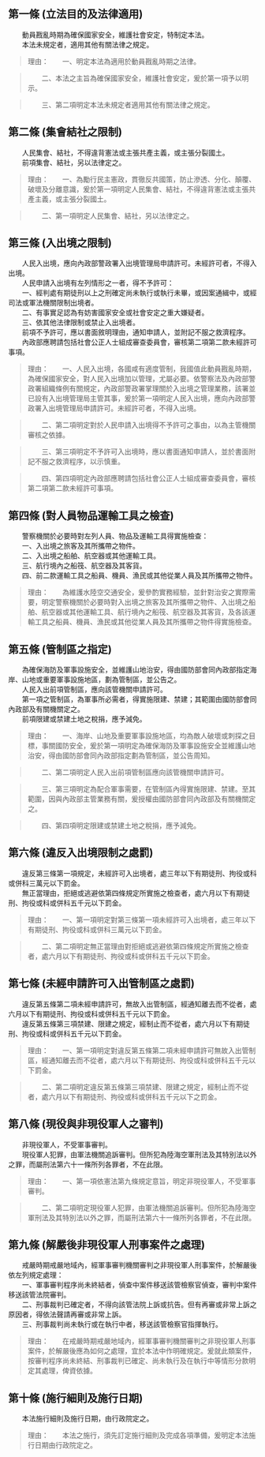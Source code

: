 第一條 (立法目的及法律適用)
---------------------------
　　動員戡亂時期為確保國家安全，維護社會安定，特制定本法。  
　　本法未規定者，適用其他有關法律之規定。  
> 理由：　　一、明定本法為適用於動員戡亂時期之法律。

> 　　二、本法之主旨為確保國家安全，維護社會安定，爰於第一項予以明示。

> 　　三、第二項明定本法未規定者適用其他有關法律之規定。



第二條 (集會結社之限制)
-----------------------
　　人民集會、結社，不得違背憲法或主張共產主義，或主張分裂國土。  
　　前項集會、結社，另以法律定之。  
> 理由：　　一、為勵行民主憲政，貫徹反共國策，防止滲透、分化、顛覆、破壞及分離意識，爰於第一項明定人民集會、結社，不得違背憲法或主張共產主義，或主張分裂國土。

> 　　二、第一項明定人民集會、結社，另以法律定之。



第三條 (入出境之限制)
---------------------
　　人民入出境，應向內政部警政署入出境管理局申請許可。未經許可者，不得入出境。  
　　人民申請入出境有左列情形之一者，得不予許可：  
　　一、經判處有期徒刑以上之刑確定尚未執行或執行未畢，或因案通緝中，或經司法或軍法機關限制出境者。  
　　二、有事實足認為有妨害國家安全或社會安定之重大嫌疑者。  
　　三、依其他法律限制或禁止入出境者。  
　　前項不予許可，應以書面敘明理由，通知申請人，並附記不服之救濟程序。  
　　內政部應聘請包括社會公正人士組成審查委員會，審核第二項第二款未經許可事項。  
> 理由：　　一、人民入出境，各國咸有適度管制，我國值此動員戡亂時期，為確保國家安全，對人民入出境加以管理，尤屬必要。依警察法及內政部警政署組織條例有關規定，內政部警政署掌理關於入出境之管理業務，該署並已設有入出境管理局主管其事，爰於第一項明定人民入出境，應向內政部警政署入出境管理局申請許可。未經許可者，不得入出境。

> 　　二、第二項明定對於人民申請入出境得不予許可之事由，以為主管機關審核之依據。

> 　　三、第三項明定不予許可入出境時，應以書面通知申請人，並於書面附記不服之救濟程序，以示慎重。

> 　　四、第四項明定內政部應聘請包括社會公正人士組成審查委員會，審核第二項第二款未經許可事項。



第四條 (對人員物品運輸工具之檢查)
---------------------------------
　　警察機關於必要時對左列人員、物品及運輸工具得實施檢查：  
　　一、入出境之旅客及其所攜帶之物件。  
　　二、入出境之船舶、航空器或其他運輸工具。  
　　三、航行境內之船筏、航空器及其客貨。  
　　四、前二款運輸工具之船員、機員、漁民或其他從業人員及其所攜帶之物件。  
> 理由：　　為維護水陸空交通安全，爰參酌實務經驗，並針對治安之實際需要，明定警察機關於必要時對入出境之旅客及其所攜帶之物件、入出境之船舶、航空器或其他運輸工具、航行境內之船筏、航空器及其客貨，及各該運輸工具之船員、機員、漁民或其他從業人員及其所攜帶之物件得實施檢查。



第五條 (管制區之指定)
---------------------
　　為確保海防及軍事設施安全，並維護山地治安，得由國防部會同內政部指定海岸、山地或重要軍事設施地區，劃為管制區，並公告之。  
　　人民入出前項管制區，應向該管機關申請許可。  
　　第一項之管制區，為軍事所必需者，得實施限建、禁建；其範圍由國防部會同內政部及有關機關定之。  
　　前項限建或禁建土地之稅捐，應予減免。  
> 理由：　　一、海岸、山地及重要軍事設施地區，均為敵人破壞或刺探之目標，事關國防安全，爰於第一項明定為確保海防及軍事設施安全並維護山地治安，得由國防部會同內政部指定劃為管制區，並公告周知。

> 　　二、第二項明定人民入出前項管制區應向該管機關申請許可。

> 　　三、第三項明定為配合軍事需要，在管制區內得實施限建、禁建。至其範圍，因與內政部主管業務有關，爰授權由國防部會同內政部及有關機關定之。

> 　　四、第四項明定限建或禁建土地之稅捐，應予減免。



第六條 (違反入出境限制之處罰)
-----------------------------
　　違反第三條第一項規定，未經許可入出境者，處三年以下有期徒刑、拘役或科或併科三萬元以下罰金。  
　　無正當理由，拒絕或逃避依第四條規定所實施之檢查者，處六月以下有期徒刑、拘役或科或併科五千元以下罰金。  
> 理由：　　一、第一項明定對第三條第一項未經許可入出境者，處三年以下有期徒刑、拘役或科或併科三萬元以下罰金。

> 　　二、第二項明定無正當理由對拒絕或逃避依第四條規定所實施之檢查者，處六月以下有期徒刑、拘役或科或併科五千元以下罰金。



第七條 (未經申請許可入出管制區之處罰)
-------------------------------------
　　違反第五條第二項未經申請許可，無故入出管制區，經通知離去而不從者，處六月以下有期徒刑、拘役或科或併科五千元以下罰金。  
　　違反第五條第三項禁建、限建之規定，經制止而不從者，處六月以下有期徒刑、拘役或科或併科五千元以下罰金。  
> 理由：　　一、第一項明定對違反第五條第二項未經申請許可無故入出管制區，經通知離去而不從者，處六月以下有期徒刑、拘役或科或併科五千元以下罰金。

> 　　二、第二項明定違反第五條第三項禁建、限建之規定，經制止而不從者，處六月以下有期徒刑、拘役或科或併科五千元以下之罰金。



第八條 (現役與非現役軍人之審判)
-------------------------------
　　非現役軍人，不受軍事審判。  
　　現役軍人犯罪，由軍法機關追訴審判。但所犯為陸海空軍刑法及其特別法以外之罪，而屬刑法第六十一條所列各罪者，不在此限。  
> 理由：　　一、第一項依憲法第九條規定意旨，明定非現役軍人，不受軍事審判。

> 　　二、第二項明定現役軍人犯罪，由軍法機關追訴審判。但所犯為陸海空軍刑法及其特別法以外之罪，而屬刑法第六十一條所列各罪者，不在此限。



第九條 (解嚴後非現役軍人刑事案件之處理)
---------------------------------------
　　戒嚴時期戒嚴地域內，經軍事審判機關審判之非現役軍人刑事案件，於解嚴後依左列規定處理：  
　　一、軍事審判程序尚未終結者，偵查中案件移送該管檢察官偵查，審判中案件移送該管法院審判。  
　　二、刑事裁判已確定者，不得向該管法院上訴或抗告。但有再審或非常上訴之原因者，得依法聲請再審或非常上訴。  
　　三、刑事裁判尚未執行或在執行中者，移送該管檢察官指揮執行。  
> 理由：　　在戒嚴時期戒嚴地域內，經軍事審判機關審判之非現役軍人刑事案件，於解嚴後應為如何之處理，宜於本法中作明確規定。爰就此類案件，按審判程序尚未終結、刑事裁判已確定、尚未執行及在執行中等情形分款明定其處理，俾資依據。



第十條 (施行細則及施行日期)
---------------------------
　　本法施行細則及施行日期，由行政院定之。  
> 理由：　　本法之施行，須先訂定施行細則及完成各項準備，爰明定本法施行日期由行政院定之。